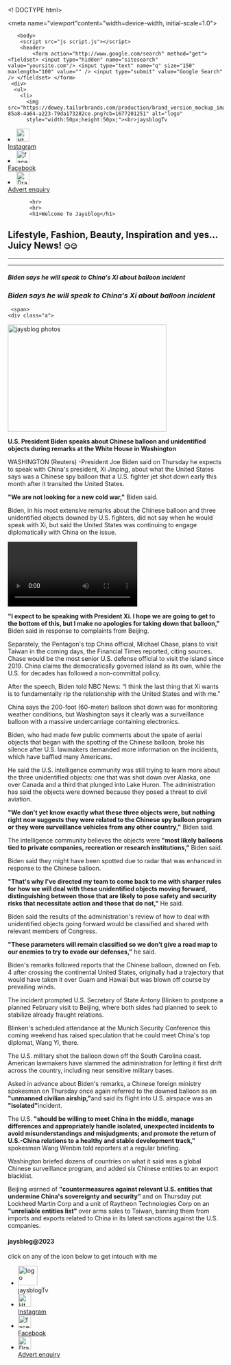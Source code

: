 <! DOCTYPE html>
   <html>
     <head>
       <title>favicon
      </title>
      <link rel="shortcut icon" type="" href=".ico" />

<meta name="viewport"content="width=device-width, initial-scale=1.0">
<link rel="stylesheet" href="mystyle.css">
     </head>

       <body>
        <script src="js script.js"></script>
        <header>
            <form action="http://www.google.com/search" method="get"> <fieldset> <input type="hidden" name="sitesearch" value="yoursite.com"/> <input type="text" name="q" size="150" maxlength="100" value="" /> <input type="submit" value="Google Search" /> </fieldset> </form>
     <div>
      <ul>
        <li>    
          <img src="https://dewey.tailorbrands.com/production/brand_version_mockup_image/434/8155733434_4a1660cf-85a8-4a64-a223-79da173282ce.png?cb=1677201251" alt="logo" 
          style="width:50px;height:50px;"><br>jaysblogTv 
</a>    </li>
        <li>
          <a href="https://instagram.com/f_r_i_x_jay?igshid=YmMyMTA2M2Y=">
            <img src="https://cdn-icons-png.flaticon.com/512/5949/5949033.png" alt="Html tutorial"
            style="width:30px;height:30px;"><br>Instagram
</a>    </li>
         <li>
          <a href=" https://www.facebook.com/profile.php?id=100007830284636 ">
            <img src="https://upload.wikimedia.org/wikipedia/commons/8/82/Facebook_icon.jpg" alt="facebook"
            style="width:30px;height:30px;"><br>Facebook
            </a>      </li>
          <li>
          <a href="https://www.freeiconspng.com/img/45760" title="Image from freeiconspng.com">
            <img src="https://www.freeiconspng.com/uploads/drawing-megaphone-vector-vector-3.png" 
            width="30" alt="Drawing Megaphone Vector Vector" /><br>Advert enquiry</a>
        </li>
     </ul>
    </div>
        </header>

           <hr>
           <hr>
           <h1>Welcome To Jaysblog</h1>
           
<h2>Lifestyle, Fashion, Beauty, Inspiration and yes... Juicy News! <span style='font-size:15px;'>&#128521;&#x1F609;</span></h2>
           <hr>
           <hr>
<h5> Biden says he will speak to China's Xi about balloon incident</h5>
<h3><i> Biden says he will speak to China's Xi about balloon incident</i></h3>
            
     <span>
    <div class="a">
<a href="content://com.android.providers.downloads.documents/document/raw%3A%2Fstorage%2Femulated%2F0%2FDownload%2Fc48cfe6c6eba8407e9b63e3a2092ee30.jpeg" alt="jaysblog photos">
<img src="content://com.android.providers.downloads.documents/document/raw%3A%2Fstorage%2Femulated%2F0%2FDownload%2Fc48cfe6c6eba8407e9b63e3a2092ee30.jpeg" alt="jaysblog photos"
height="250"
width="370"
align-text="center"></a>
   </div>
      </span>
   <article>
<p><strong> U.S. President Biden speaks about Chinese balloon and unidentified objects during remarks at the White House in Washington</strong></p>
<p>WASHINGTON (Reuters) -President Joe Biden said on Thursday he expects to speak with China's president, Xi Jinping, about what the United States says was a Chinese spy balloon that a U.S. fighter jet shot down early this month after it transited the United States.</p>
<p> <b>"We are not looking for a new cold war,"</b> Biden said.</p>

<p>Biden, in his most extensive remarks about the Chinese balloon and three unidentified objects downed by U.S. fighters, did not say when he would speak with Xi, but said the United States was continuing to engage diplomatically with China on the issue.</p>

<form>
  <label>
    <div>
  <video width="-300" height="151" autoplay>
  <source src="" type="video/mp4">
</video>
    </div>
  </label>
</form>

<p><b>"I expect to be speaking with President Xi. I hope we are going to get to the bottom of this, but I make no apologies for taking down that balloon," </b>
Biden said in response to complaints from Beijing.

<p>Separately, the Pentagon's top China official, Michael Chase, plans to visit Taiwan in the coming days, the Financial Times reported, citing sources. Chase would be the most senior U.S. defense official to visit the island since 2019. China claims the democratically governed island as its own, while the U.S. for decades has followed a non-committal policy.</p>     
<p>After the speech, Biden told NBC News: “I think the last thing that Xi wants is to fundamentally rip the relationship with the United States and with me."</p>
<p>China says the 200-foot (60-meter) balloon shot down was for monitoring weather conditions, but Washington says it clearly was a surveillance balloon with a massive undercarriage containing electronics.</p>
<p> Biden, who had made few public comments about the spate of aerial objects that began with the spotting of the Chinese balloon, broke his silence after U.S. lawmakers demanded more information on the incidents, which have baffled many Americans.</p>  
<p>  He said the U.S. intelligence community was still trying to learn more about the three unidentified objects: one that was shot down over Alaska, one over Canada and a third that plunged into Lake Huron. The administration has said the objects were downed because they posed a threat to civil aviation.</p> 
<p><b> "We don't yet know exactly what these three objects were, but nothing right now suggests they were related to the Chinese spy balloon program or they were surveillance vehicles from any other country,"</b> Biden said.</p>
<p> The intelligence community believes the objects were <b>"most likely balloons tied to private companies, recreation or research institutions,"</b> Biden said.</p>  
<p> Biden said they might have been spotted due to radar that was enhanced in response to the Chinese balloon.</p>
<p><b>"That's why I've directed my team to come back to me with sharper rules for how we will deal with these unidentified objects moving forward, distinguishing between those that are likely to pose safety and security risks that necessitate action and those that do not,"</b> He said.</p>
<p> Biden said the results of the administration's review of how to deal with unidentified objects going forward would be classified and shared with relevant members of Congress. <b><p>"These parameters will remain classified so we don’t give a road map to our enemies to try to evade our defenses,"</b> he said.</p>
<p>Biden's remarks followed reports that the Chinese balloon, downed on Feb. 4 after crossing the continental United States, originally had a trajectory that would have taken it over Guam and Hawaii but was blown off course by prevailing winds.
<p> The incident prompted U.S. Secretary of State Antony Blinken to postpone a planned February visit to Beijing, where both sides had planned to seek to stabilize already fraught relations.</p>
<p> Blinken's scheduled attendance at the Munich Security Conference this coming weekend has raised speculation that he could meet China's top diplomat, Wang Yi, there.</p>
<p> The U.S. military shot the balloon down off the South Carolina coast. American lawmakers have slammed the administration for letting it first drift across the country, including near sensitive military bases.</p>
<p> Asked in advance about Biden's remarks, a Chinese foreign ministry spokesman on Thursday once again referred to the downed balloon as an <b>"unmanned civilian airship,"</b>and said its flight into U.S. airspace was an <b>"isolated"</b>incident.</p>
<p> The U.S. <b>"should be willing to meet China in the middle, manage differences and appropriately handle isolated, unexpected incidents to avoid misunderstandings and misjudgments; and promote the return of U.S.-China relations to a healthy and stable development track,"</b> spokesman Wang Wenbin told reporters at a regular briefing.</p>
<p> Washington briefed dozens of countries on what it said was a global Chinese surveillance program, and added six Chinese entities to an export blacklist.</p>
<p> Beijing warned of <b>"countermeasures against relevant U.S. entities that undermine China's sovereignty and security" </b>and on Thursday put Lockheed Martin Corp and a unit of Raytheon Technologies Corp on an <b>"unreliable entities list" </b>over arms sales to Taiwan, banning them from imports and exports related to China in its latest sanctions against the U.S. companies.</p>
</p>
</article>
      
<footer>
  <div>
    <h4>
    jaysblog@2023
    </h4>
     <p2>
     click on any of the icon below to get intouch with me
   </p2>
   </div>
  <section> 
   <div>
    <ul>
      <li>    
<img src="https://dewey.tailorbrands.com/production/brand_version_mockup_image/434/8155733434_4a1660cf-85a8-4a64-a223-79da173282ce.png?cb=1677201251" alt="logo" 
style="width:45px;height:45px;"><br>jaysblogTv 
</a>    </li>
      <li>
<a href="https://instagram.com/f_r_i_x_jay?igshid=YmMyMTA2M2Y=">
<img src="https://cdn-icons-png.flaticon.com/512/5949/5949033.png" alt="Html tutorial"
style="width:30px;height:30px;"><br>Instagram
</a>    </li>
       <li>
        <a href=" https://www.facebook.com/profile.php?id=100007830284636 ">
<img src="https://upload.wikimedia.org/wikipedia/commons/8/82/Facebook_icon.jpg" alt="facebook"
style="width:30px;height:30px;"><br>Facebook
</a>      
      </li>
      <li>
        <a href="https://www.freeiconspng.com/img/45760" title="Image from freeiconspng.com">
          <img src="https://www.freeiconspng.com/uploads/drawing-megaphone-vector-vector-3.png" 
          width="30" alt="Drawing Megaphone Vector Vector" /><br>Advert enquiry</a>
     </li>
    </ul>
   </div>
</section> 
</footer>
</body>
 </html>
